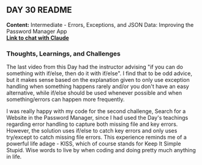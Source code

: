 ## DAY 30 README

**Content:** Intermediate - Errors, Exceptions, and JSON Data: Improving the Password Manager App\
[**Link to chat with Claude**](https://claude.ai/share/c0b66ff2-5bcd-4f44-9208-f0067eb85aa8)
<br>

### **Thoughts, Learnings, and Challenges**
The last video from this Day had the instructor advising "if you can do something with if/else, then do it with if/else". I find that to be odd advice, but it makes sense based on the explanation given to only use exception handling when something happens rarely and/or you don't have an easy alternative, while if/else should be used whenever possible and when something/errors can happen more frequently. 

I was really happy with my code for the second challenge, Search for a Website in the Password Manager, since I had used the Day's teachings regarding error handling to capture both missing file and key errors. However, the solution uses if/else to catch key errors and only uses try/except to catch missing file errors. This experience reminds me of a powerful life adage - KISS, which of course stands for Keep It Simple Stupid. Wise words to live by when coding and doing pretty much anything in life.    